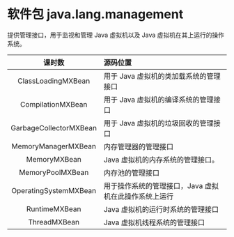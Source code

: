 # 软件包 java.lang.management

提供管理接口，用于监视和管理 Java 虚拟机以及 Java 虚拟机在其上运行的操作系统。

| 课时数 | 源码位置 | 
|:-----:|:-------|
|ClassLoadingMXBean | 用于 Java 虚拟机的类加载系统的管理接口 |
|CompilationMXBean | 用于 Java 虚拟机的编译系统的管理接口 |
|GarbageCollectorMXBean | 用于 Java 虚拟机的垃圾回收的管理接口 |
|MemoryManagerMXBean | 内存管理器的管理接口 |
|MemoryMXBean | Java 虚拟机的内存系统的管理接口。
|MemoryPoolMXBean | 内存池的管理接口 |
|OperatingSystemMXBean | 用于操作系统的管理接口，Java 虚拟机在此操作系统上运行 |
|RuntimeMXBean | Java 虚拟机的运行时系统的管理接口 |
|ThreadMXBean | Java 虚拟机线程系统的管理接口 |
